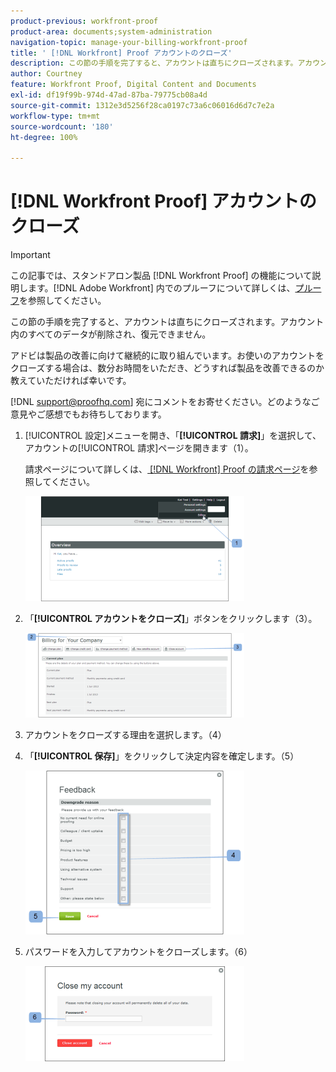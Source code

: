 ```yaml
---
product-previous: workfront-proof
product-area: documents;system-administration
navigation-topic: manage-your-billing-workfront-proof
title: ' [!DNL Workfront] Proof アカウントのクローズ'
description: この節の手順を完了すると、アカウントは直ちにクローズされます。アカウント内のすべてのデータが削除され、復元できません。
author: Courtney
feature: Workfront Proof, Digital Content and Documents
exl-id: df19f99b-974d-47ad-87ba-79775cb08a4d
source-git-commit: 1312e3d5256f28ca0197c73a6c06016d6d7c7e2a
workflow-type: tm+mt
source-wordcount: '180'
ht-degree: 100%

---
```


# [!DNL Workfront Proof] アカウントのクローズ

>[!IMPORTANT]
>
>この記事では、スタンドアロン製品 [!DNL Workfront Proof] の機能について説明します。[!DNL Adobe Workfront] 内でのプルーフについて詳しくは、[プルーフ](../../../review-and-approve-work/proofing/proofing.md)を参照してください。

この節の手順を完了すると、アカウントは直ちにクローズされます。アカウント内のすべてのデータが削除され、復元できません。

アドビは製品の改善に向けて継続的に取り組んでいます。お使いのアカウントをクローズする場合は、数分お時間をいただき、どうすれば製品を改善できるのか教えていただければ幸いです。

[!DNL support@proofhq.com] 宛にコメントをお寄せください。どのようなご意見やご感想でもお待ちしております。

1. [!UICONTROL 設定]メニューを開き、「**[!UICONTROL 請求]**」を選択して、アカウントの[!UICONTROL 請求]ページを開きます（1）。

   請求ページについて詳しくは、[ [!DNL Workfront]  Proof の請求ページ](../../../workfront-proof/wp-billingsettings/manage-your-billing/wp-billing-page.md)を参照してください。

   ![](assets/upgradesdowngrades-billing-settings-350x168.png)

1. 「**[!UICONTROL アカウントをクローズ]**」ボタンをクリックします（3）。

   ![Billing_-_close_your_account.png](assets/billing---close-your-account-350x135.png)

1. アカウントをクローズする理由を選択します。（4）
1. 「**[!UICONTROL 保存]**」をクリックして決定内容を確定します。（5）

   ![Close_Account_-_pop-up.png](assets/close-account---pop-up-350x262.png)

1. パスワードを入力してアカウントをクローズします。（6）

   ![Close_Account_-_password_pop-up.png](assets/close-account---password-pop-up-350x152.png)
